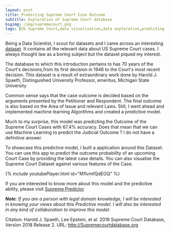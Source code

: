 ```yaml
---
layout: post
title: Predicting Supreme Court Case Outcome
subtitle: Exploration of Supreme Court database
bigimg: /img/supremecourt.png
tags: [US Supreme Court,data visualisation,data exploration,predicting case outcomes,dash app]
---
```


Being a Data Scientist, I scout for datasets and I came across an interesting [dataset](http://Supremecourtdatabase.org). 
It contains all the relevant data about US Supreme Court cases. I always thought law as a boring subject but the dataset piqued my interest.

The database to which this introduction pertains to has 70 years of the Court's decisions,from its first decision in 1946 to the Court's most recent decision. This dataset is a result of extraordinary work done by Harold J. Spaeth, Distinguished University Professor, emeritus, Michigan State University

Common sense says that the case outcome is decided based on the arguments presented by the Petitioner and Respondent. The final outcome is also based on the Area of Issue and relevant Laws. Still, I went ahead and implemented machine learning Algorithms and created a predictive model.

Much to my surprise, this model was predicting the Outcome of the Supreme Court Cases with 67.4% accuracy. Does that mean that we can use Machine Learning to predict the Judicial Outcome ? I do not have a definitive answer.

To showcase this predictive model, I built a application around this Dataset. You can use this app to predict the outcome probability of an upcoming Court Case by providing the latest case details. You can also visualise the Supreme Court Dataset against various features of the Case.

{% include youtubePlayer.html id="M1IvmfQdEOQ" %}

If you are interested to know more about this model and the predictive ability, please visit [Supreme Predictor](https://supremepredictor.vishnuyar.com)

***Note**: If you are a person with legal domain knowledge, I will be interested in knowing your views about this Predictive model. I will also be interested in any kind of collaboration to improve  this model.*


Citation:
Harold J. Spaeth, Lee Epstein, et al. 2018 Supreme Court Database, Version 2018 Release 2. URL: http://Supremecourtdatabase.org
